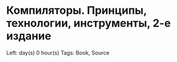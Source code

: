 # Компиляторы. Принципы, технологии, инструменты, 2-е издание

Left:  day(s) 0 hour(s) 
Tags: Book, Source